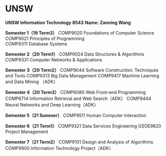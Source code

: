 # **UNSW**
**UNSW Information Technology 8543**
**Name: Zanning Wang**

**Semester 1（19 Term3）**
COMP9020	Foundations of Computer Science 	
COMP9021	Principles of Programming	 
COMP9311	Database Systems 

**Semester 2（20 Term1）**
COMP9024	Data Structures & Algorithms 
COMP9331	Computer Networks & Applications 

**Semester 3（20 Term2）**
COMP9044 	Software Construction: Techniques and Tools
COMP9313 	Big Data Management
COMP9417	Machine Learning and Data Mining （ADK）

**Semester 4（20 Term3）**
COMP6080	Web Front-end Programming 
COMP6714	Information Retrieval and Web Search（ADK）
COMP9444	Neural Networks and Deep Learning（ADK）

**Semester 5（21 Summer）**
COMP9511	Human Computer Interaction

**Semester 6（21 Term1）**
COMP9321	Data Services Engineering
GSOE9820	Project Management

**Semester 7（21 Term2）**
COMP9101	Design and Analysis of Algorithms
COMP9900	Information Technology Project（ADK）
